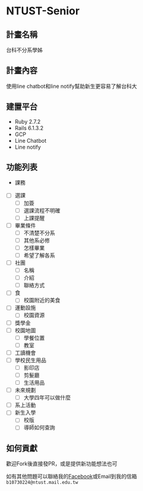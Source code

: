 # NTUST-Senior
## 計畫名稱
台科不分系學姊
## 計畫內容
使用line chatbot和line notify幫助新生更容易了解台科大
## 建置平台
- Ruby 2.7.2
- Rails 6.1.3.2
- GCP
- Line Chatbot
- Line notify
## 功能列表
- 課務
- [ ] 選課
    - [ ] 加簽
    - [ ] 選課流程不明確
    - [ ] 上課提醒
- [ ] 畢業條件
    - [ ] 不清楚不分系
    - [ ] 其他系必修
    - [ ] 怎樣畢業
    - [ ] 希望了解各系
- [ ] 社團
    - [ ] 名稱
    - [ ] 介紹
    - [ ] 聯絡方式
- [ ] 食
    - [ ] 校園附近的美食
- [ ] 運動設施
    - [ ] 校園資源
- [ ] 獎學金
- [ ] 校園地圖
    - [ ] 學餐位置
    - [ ] 教室
- [ ] 工讀機會
- [ ] 學校民生用品
    - [ ] 影印店
    - [ ] 剪髮廳
    - [ ] 生活用品
- [ ] 未來規劃
    - [ ] 大學四年可以做什麼
- [ ] 系上活動
- [ ] 新生入學
    - [ ] 校版
    - [ ] 導師如何查詢
## 如何貢獻
歡迎Fork後直接發PR，或是提供新功能想法也可

如有其他問題可以聯絡我的[Facebook](https://www.facebook.com/profile.php?id=100006651004776)或Email到我的信箱`b10730224@ntust.mail.edu.tw`
  
  
